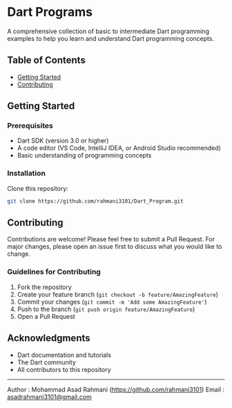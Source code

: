 # Dart Programs

A comprehensive collection of basic to intermediate Dart programming examples to help you learn and understand Dart programming concepts.

## Table of Contents

- [Getting Started](#getting-started)
- [Contributing](#contributing)

## Getting Started

### Prerequisites

- Dart SDK (version 3.0 or higher)
- A code editor (VS Code, IntelliJ IDEA, or Android Studio recommended)
- Basic understanding of programming concepts

### Installation

 Clone this repository:
```bash
git clone https://github.com/rahmani3101/Dart_Program.git
```


## Contributing

Contributions are welcome! Please feel free to submit a Pull Request. For major changes, please open an issue first to discuss what you would like to change.

### Guidelines for Contributing
1. Fork the repository
2. Create your feature branch (`git checkout -b feature/AmazingFeature`)
3. Commit your changes (`git commit -m 'Add some AmazingFeature'`)
4. Push to the branch (`git push origin feature/AmazingFeature`)
5. Open a Pull Request



## Acknowledgments

- Dart documentation and tutorials
- The Dart community
- All contributors to this repository

---

Author : Mohammad Asad Rahmani (https://github.com/rahmani3101)
Email : asadrahmani3101@gmail.com
